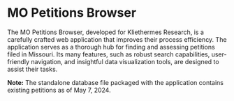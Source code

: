 # MO Petitions Browser

The MO Petitions Browser, developed for Kliethermes Research, is a carefully crafted web application that improves their process efficiency. The application serves as a thorough hub for finding and assessing petitions filed in Missouri. Its many features, such as robust search capabilities, user-friendly navigation, and insightful data visualization tools, are designed to assist their tasks.

**Note:** The standalone database file packaged with the application contains existing petitions as of May 7, 2024.